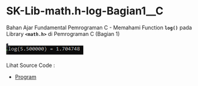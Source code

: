 # SK-Lib-math.h-log-Bagian1__C
Bahan Ajar Fundamental Pemrograman C - Memahami Function <code><b>log()</b></code> pada Library <code><b>&lt;math.h></b></code> di Pemrograman C (Bagian 1)<br><br>
<img src="https://github.com/RizkyKhapidsyah/SK-Lib-math.h-log-Bagian1__C/blob/master/SK-Lib-math.h-log-Bagian1__C/result/001.PNG"><br><br>
Lihat Source Code : <br>
- <a href="https://github.com/RizkyKhapidsyah/SK-Lib-math.h-log-Bagian1__C/blob/master/SK-Lib-math.h-log-Bagian1__C/Source.c">Program</a>
